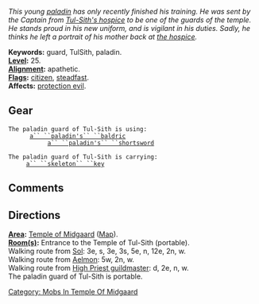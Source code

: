 *This young [paladin](:Category:_Paladins.md "wikilink") has only
recently finished his training. He was sent by the Captain from
[Tul-Sith's hospice](:Category:_Tul-Sith's_Hospice.md "wikilink") to be
one of the guards of the temple. He stands proud in his new uniform, and
is vigilant in his duties. Sadly, he thinks he left a portrait of his
mother back at [the
hospice](:Category:_Tul-Sith's_Hospice.md "wikilink").*

**Keywords:** guard, TulSith, paladin.  
**[Level](Level.md "wikilink"):** 25.  
**[Alignment](Alignment.md "wikilink"):** apathetic.  
**[Flags](:Category:_Mob_Types.md "wikilink"):**
[citizen](Citizen_Mobs.md "wikilink"),
[steadfast](Sentinel_Mobs.md "wikilink").  
**Affects:** [protection evil](Protection_Evil.md "wikilink").  

## Gear

`The paladin guard of Tul-Sith is using:`  
<worn on body>`      `[`a`` ``paladin's`` ``baldric`](Paladin's_Baldric.md "wikilink")  
<wielded>`           `[`a`` ``paladin's`` ``shortsword`](Paladin's_Shortsword_(Temple_of_Midgaard).md "wikilink")

`The paladin guard of Tul-Sith is carrying:`  
`     `[`a`` ``skeleton`` ``key`](Skeleton_Key.md "wikilink")

## Comments

## Directions

**[Area](:Category:_Areas.md "wikilink"):** [Temple of
Midgaard](:Category:_Temple_Of_Midgaard.md "wikilink")
([Map](Temple_Of_Midgaard_Map.md "wikilink")).  
**[Room(s)](:Category:_Rooms.md "wikilink"):** Entrance to the Temple of
Tul-Sith (portable).  
Walking route from [Sol](Sol.md "wikilink"): 3e, s, 3e, 3s, 5e, n, 12e,
2n, w.  
Walking route from [Aelmon](Aelmon.md "wikilink"): 5w, 2n, w.  
Walking route from [High Priest
guildmaster](Guildmaster_(cleric).md "wikilink"): d, 2e, n, w.  
The paladin guard of Tul-Sith is portable.  

[Category: Mobs In Temple Of
Midgaard](Category:_Mobs_In_Temple_Of_Midgaard "wikilink")
